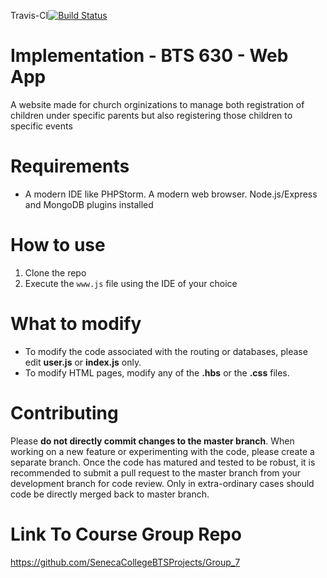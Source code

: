 Travis-CI[![Build Status](https://travis-ci.org/hibyguy/BTSwebsite.svg?branch=master)](https://travis-ci.org/hibyguy/BTSwebsite)
# Implementation - BTS 630 - Web App
A website made for church orginizations to manage both registration of children under specific parents but also registering those children to
specific events

# Requirements
* A modern IDE like PHPStorm. A modern web browser. Node.js/Express and MongoDB plugins installed

# How to use
1. Clone the repo
2. Execute the `www.js` file using the IDE of your choice

# What to modify
* To modify the code associated with the routing or databases, please edit **user.js** or **index.js** only. 
* To modify HTML pages, modify any of the **.hbs** or the **.css** files.

# Contributing
Please **do not directly commit changes to the master branch**. When working on a new feature or experimenting with the code, please create a separate branch. Once the code has matured and tested to be robust, it is recommended to submit a pull request to the master branch from your development branch for code review. Only in extra-ordinary cases should code be directly merged back to master branch.

# Link To Course Group Repo
https://github.com/SenecaCollegeBTSProjects/Group_7
